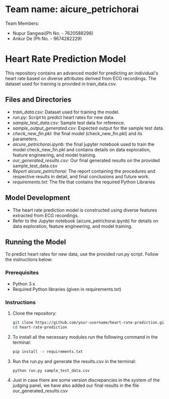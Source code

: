 # Team name: aicure_petrichorai
Team Members:
- Nupur Sangwai(Ph No. - 7620588298)
- Ankur De (Ph No. - 9674282229)
# Heart Rate Prediction Model

This repository contains an advanced model for predicting an individual's heart rate based on diverse attributes derived from ECG recordings. The dataset used for training is provided in train_data.csv.

## Files and Directories

- *train_data.csv:* Dataset used for training the model.
- *run.py:* Script to predict heart rates for new data.
- *sample_test_data.csv:* Sample test data for reference.
- *sample_output_generated.csv:* Expected output for the sample test data.
- *check_new_fin.pkl:* the final model (check_new_fin.pkl) and its parameters.
- *aicure_petrichorai.ipynb:* the final jupyter notebook used to train the model check_new_fin.pkl and contains details on data exploration, feature engineering, and model training.
- *our_generated_results.csv:* Our final generated results on the provided sample_test_data.csv
- *Report aicure_petrichorai:* The report containing the procedures and respective results in detail, and final conclusions and future work.
- *requirements.txt:* The file that contains the required Python Libraries

## Model Development

- The heart rate prediction model is constructed using diverse features extracted from ECG recordings.
- Refer to the Jupyter notebook (aicure_petrichorai.ipynb) for details on data exploration, feature engineering, and model training.

## Running the Model

To predict heart rates for new data, use the provided run.py script. Follow the instructions below:

### Prerequisites

- Python 3.x
- Required Python libraries (given in requirements.txt)

### Instructions

1. Clone the repository:
   ```bash
   git clone https://github.com/your-username/heart-rate-prediction.git
   cd heart-rate-prediction
2. To install all the necessary modules run the following command in the terminal:
   ```bash
   pip install -r requirements.txt 

3. Run the run.py and generate the results.csv in the terminal:
   ```bash
   python run.py sample_test_data.csv
4. Just in case there are some version discrepancies in the system of the judging panel, we have also added our final results in the file our_generated_results.csv

